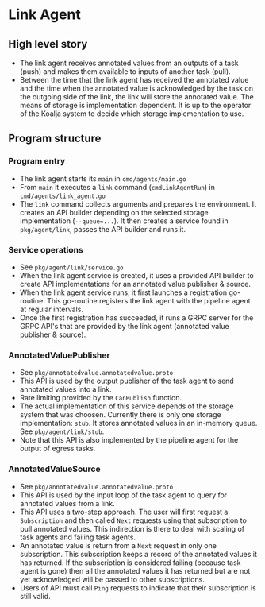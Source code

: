 # Link Agent

## High level story

- The link agent receives annotated values from an outputs of a task (push) and
  makes them available to inputs of another task (pull).
- Between the time that the link agent has received the annotated value
  and the time when the annotated value is acknowledged by the task
  on the outgoing side of the link, the link will store the annotated value.
  The means of storage is implementation dependent.
  It is up to the operator of the Koalja system to decide which storage implementation
  to use.

## Program structure

### Program entry

- The link agent starts its `main` in `cmd/agents/main.go`
- From `main` it executes a `link` command (`cmdLinkAgentRun`) in `cmd/agents/link_agent.go`
- The `link` command collects arguments and prepares the environment.
  It creates an API builder depending on the selected storage implementation (`--queue=...`).
  It then creates a service found in `pkg/agent/link`, passes the API builder and runs it.

### Service operations

- See `pkg/agent/link/service.go`
- When the link agent service is created, it uses a provided API builder to create
  API implementations for an annotated value publisher & source.
- When the link agent service runs, it first launches a registration go-routine.
  This go-routine registers the link agent with the pipeline agent at regular intervals.
- Once the first registration has succeeded, it runs a GRPC server for the GRPC API's
  that are provided by the link agent (annotated value publisher & source).

### AnnotatedValuePublisher

- See `pkg/annotatedvalue.annotatedvalue.proto`
- This API is used by the output publisher of the task agent to send annotated values
  into a link.
- Rate limiting provided by the `CanPublish` function.
- The actual implementation of this service depends of the storage system
  that was choosen. Currently there is only one storage implementation: `stub`.
  It stores annotated values in an in-memory queue. See `pkg/agent/link/stub`.
- Note that this API is also implemented by the pipeline agent for the output
  of egress tasks.

### AnnotatedValueSource

- See `pkg/annotatedvalue.annotatedvalue.proto`
- This API is used by the input loop of the task agent to query for annotated values
  from a link.
- This API uses a two-step approach. The user will first request a `Subscription`
  and then called `Next` requests using that subscription to pull annotated values.
  This indirection is there to deal with scaling of task agents and failing task agents.
- An annotated value is return from a `Next` request in only one subscription.
  This subscription keeps a record of the annotated values it has returned.
  If the subscription is considered failing (because task agent is gone)
  then all the annotated values it has returned but are not yet acknowledged
  will be passed to other subscriptions.
- Users of API must call `Ping` requests to indicate that their subscription
  is still valid.
